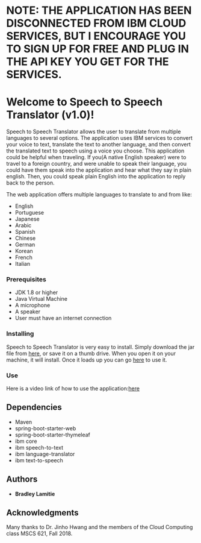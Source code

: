 # NOTE: THE APPLICATION HAS BEEN DISCONNECTED FROM IBM CLOUD SERVICES, BUT I ENCOURAGE YOU TO SIGN UP FOR FREE AND PLUG IN THE API KEY YOU GET FOR THE SERVICES. 

# Welcome to Speech to Speech Translator (v1.0)!

Speech to Speech Translator allows the user to translate from multiple languages to several options. The application uses IBM services to convert your voice to text, translate the text to another language, and then convert the translated text to speech using a voice you choose.
This application could be helpful when traveling. If you(A native English speaker) were to travel to a foreign country, and were unable to speak their language, you could have them speak into the application and hear what they say in plain english. Then, you could speak plain English into the application to reply back to the person. 

The web application offers multiple languages to translate to and from like: 
* English
* Portuguese
* Japanese
* Arabic
* Spanish
* Chinese
* German
* Korean
* French
* Italian

### Prerequisites
* JDK 1.8 or higher
* Java Virtual Machine
* A microphone
* A speaker
* User must have an internet connection 

### Installing

Speech to Speech Translator is very easy to install. Simply download the jar file from [here](https://drive.google.com/open?id=1poHSvWQc6X55OYTeKgoHPGLWd3Gi8uay), or save it on a thumb drive.
When you open it on your machine, it will install. Once it loads up you can go [here](http://127.0.0.1:5000/translateFrom) to use it.

### Use
Here is a video link of how to use the application:[here](https://youtu.be/iHlb0YUesAY)

## Dependencies

* Maven
* spring-boot-starter-web
* spring-boot-starter-thymeleaf
* ibm core 
* ibm speech-to-text
* ibm language-translator
* ibm text-to-speech

## Authors

* **Bradley Lamitie**

## Acknowledgments

Many thanks to Dr. Jinho Hwang and the members of the Cloud Computing class MSCS 621, Fall 2018.
